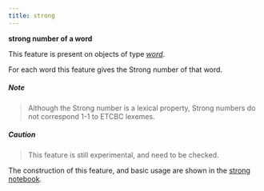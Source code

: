 ```yaml
---
title: strong
---
```

**strong number of a word**

This feature is present on objects of type [*word*](otype).

For each word this feature gives the Strong number of that word.

##### Note
> Although the Strong number is a lexical property, Strong numbers
do not correspond 1-1 to ETCBC lexemes.

##### Caution
> This feature is still experimental, and need to be checked.

The construction of this feature, and basic usage are shown in the
[strong notebook](https://github.com/ETCBC/text-fabric/blob/master/Versions/strong.ipynb).
